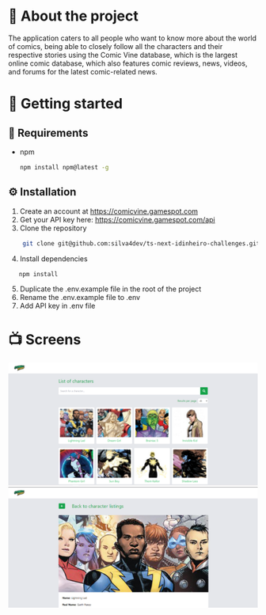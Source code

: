 # 📙 About the project
The application caters to all people who want to know more about the world of comics, being able to closely follow all the characters and their respective stories using the Comic Vine database, which is the largest online comic database, which also features comic reviews, news, videos, and forums for the latest comic-related news.

# 🏃 Getting started
## 📝 Requirements
* npm
  ```sh
  npm install npm@latest -g
  ```
## ⚙️ Installation
1. Create an account at https://comicvine.gamespot.com
2. Get your API key here: https://comicvine.gamespot.com/api
3. Clone the repository
```sh
    git clone git@github.com:silva4dev/ts-next-idinheiro-challenges.git
```
4. Install dependencies
```sh
   npm install
```
5. Duplicate the .env.example file in the root of the project
6. Rename the .env.example file to .env
7. Add API key in .env file

# 📺 Screens
![List of characters](./doc/screen1.png)
![Details of a character](./doc/screen2.png)

